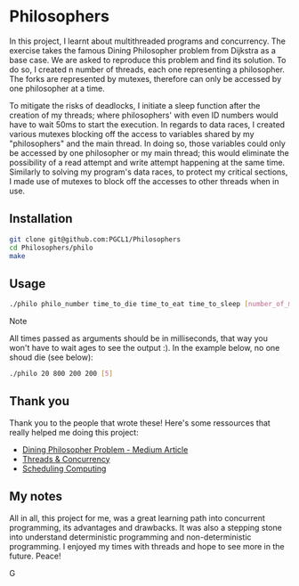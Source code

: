 # Philosophers

In this project, I learnt about multithreaded programs and concurrency. The exercise takes the famous Dining Philosopher problem from Dijkstra as a base case. We are asked to reproduce this problem and find its solution. To do so, I created n number of threads, each one representing a philosopher. The forks are represented by mutexes, therefore can only be accessed by one philosopher at a time.

To mitigate the risks of deadlocks, I initiate a sleep function after the creation of my threads; where philosophers' with even ID numbers would have to wait 50ms to start the execution. In regards to data races, I created various mutexes blocking off the access to variables shared by my "philosophers" and the main thread. In doing so, those variables could only be accessed by one philosopher or my main thread; this would eliminate the possibility of a read attempt and write attempt happening at the same time. Similarly to solving my program's data races, to protect my critical sections, I made use of mutexes to block off the accesses to other threads when in use.

## Installation

```bash
git clone git@github.com:PGCL1/Philosophers
cd Philosophers/philo
make
```

## Usage

```bash
./philo philo_number time_to_die time_to_eat time_to_sleep [number_of_meals]
```

> [!NOTE]  
> All times passed as arguments should be in milliseconds, that way you won't have to wait ages to see the output :). In the example below, no one shoud die (see below): <br />
> ```bash
> ./philo 20 800 200 200 [5]
> ```

## Thank you

Thank you to the people that wrote these! Here's some ressources that really helped me doing this project:
* [Dining Philosopher Problem - Medium Article](https://medium.com/great-moments-in-computing-history/the-dining-philosophers-2e3da2847bac)
* [Threads & Concurrency](https://www.baeldung.com/cs/category/concurrency/tag/threads)
* [Scheduling Computing](https://en.wikipedia.org/wiki/Scheduling_(computing))

## My notes

All in all, this project for me, was a great learning path into concurrent programming, its advantages and drawbacks. It was also a stepping stone into understand deterministic programming and non-deterministic programming. I enjoyed my times with threads and hope to see more in the future. Peace!

G
